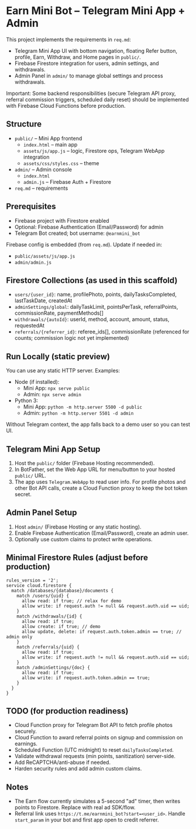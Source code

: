 # Earn Mini Bot – Telegram Mini App + Admin

This project implements the requirements in `req.md`:

- Telegram Mini App UI with bottom navigation, floating Refer button, profile, Earn, Withdraw, and Home pages in `public/`.
- Firebase Firestore integration for users, admin settings, and withdrawals.
- Admin Panel in `admin/` to manage global settings and process withdrawals.

Important: Some backend responsibilities (secure Telegram API proxy, referral commission triggers, scheduled daily reset) should be implemented with Firebase Cloud Functions before production.

## Structure

- `public/` – Mini App frontend
  - `index.html` – main app
  - `assets/js/app.js` – logic, Firestore ops, Telegram WebApp integration
  - `assets/css/styles.css` – theme
- `admin/` – Admin console
  - `index.html`
  - `admin.js` – Firebase Auth + Firestore
- `req.md` – requirements

## Prerequisites

- Firebase project with Firestore enabled
- Optional: Firebase Authentication (Email/Password) for admin
- Telegram Bot created; bot username: `@earnmini_bot`

Firebase config is embedded (from `req.md`). Update if needed in:
- `public/assets/js/app.js`
- `admin/admin.js`

## Firestore Collections (as used in this scaffold)

- `users/{user_id}`: name, profilePhoto, points, dailyTasksCompleted, lastTaskDate, createdAt
- `adminSettings/global`: dailyTaskLimit, pointsPerTask, referralPoints, commissionRate, paymentMethods[]
- `withdrawals/{autoId}`: userId, method, account, amount, status, requestedAt
- `referrals/{referrer_id}`: referee_ids[], commissionRate (referenced for counts; commission logic not yet implemented)

## Run Locally (static preview)

You can use any static HTTP server. Examples:

- Node (if installed):
  - Mini App: `npx serve public`
  - Admin: `npx serve admin`
- Python 3:
  - Mini App: `python -m http.server 5500 -d public`
  - Admin: `python -m http.server 5501 -d admin`

Without Telegram context, the app falls back to a demo user so you can test UI.

## Telegram Mini App Setup

1. Host the `public/` folder (Firebase Hosting recommended).
2. In BotFather, set the Web App URL for menu/button to your hosted `public/` URL.
3. The app uses `Telegram.WebApp` to read user info. For profile photos and other Bot API calls, create a Cloud Function proxy to keep the bot token secret.

## Admin Panel Setup

1. Host `admin/` (Firebase Hosting or any static hosting).
2. Enable Firebase Authentication (Email/Password), create an admin user.
3. Optionally use custom claims to protect write operations.

## Minimal Firestore Rules (adjust before production)

```
rules_version = '2';
service cloud.firestore {
  match /databases/{database}/documents {
    match /users/{uid} {
      allow read: if true; // relax for demo
      allow write: if request.auth != null && request.auth.uid == uid;
    }
    match /withdrawals/{id} {
      allow read: if true;
      allow create: if true; // demo
      allow update, delete: if request.auth.token.admin == true; // admin only
    }
    match /referrals/{uid} {
      allow read: if true;
      allow write: if request.auth != null && request.auth.uid == uid;
    }
    match /adminSettings/{doc} {
      allow read: if true;
      allow write: if request.auth.token.admin == true;
    }
  }
}
```

## TODO (for production readiness)

- Cloud Function proxy for Telegram Bot API to fetch profile photos securely.
- Cloud Function to award referral points on signup and commission on earnings.
- Scheduled Function (UTC midnight) to reset `dailyTasksCompleted`.
- Validate withdrawal requests (min points, sanitization) server-side.
- Add ReCAPTCHA/anti-abuse if needed.
- Harden security rules and add admin custom claims.

## Notes

- The Earn flow currently simulates a 5-second "ad" timer, then writes points to Firestore. Replace with real ad SDK/flow.
- Referral link uses `https://t.me/earnmini_bot?start=<user_id>`. Handle `start_param` in your bot and first app open to credit referrer.
